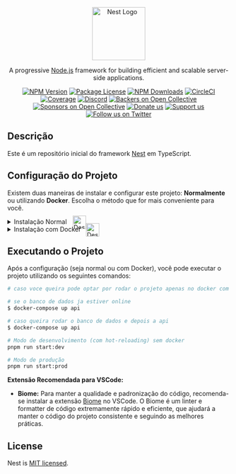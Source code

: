 <p align="center">
  <a href="http://nestjs.com/" target="blank"><img src="https://nestjs.com/img/logo-small.svg" width="120" alt="Nest Logo" /></a>
</p>

[circleci-image]: https://img.shields.io/circleci/build/github/nestjs/nest/master?token=abc123def456
[circleci-url]: https://circleci.com/gh/nestjs/nest

  <p align="center">A progressive <a href="http://nodejs.org" target="_blank">Node.js</a> framework for building efficient and scalable server-side applications.</p>
    <p align="center">
<a href="https://www.npmjs.com/~nestjscore" target="_blank"><img src="https://img.shields.io/npm/v/@nestjs/core.svg" alt="NPM Version" /></a>
<a href="https://www.npmjs.com/~nestjscore" target="_blank"><img src="https://img.shields.io/npm/l/@nestjs/core.svg" alt="Package License" /></a>
<a href="https://www.npmjs.com/~nestjscore" target="_blank"><img src="https://img.shields.io/npm/dm/@nestjs/common.svg" alt="NPM Downloads" /></a>
<a href="https://circleci.com/gh/nestjs/nest" target="_blank"><img src="https://img.shields.io/circleci/build/github/nestjs/nest/master" alt="CircleCI" /></a>
<a href="https://coveralls.io/github/nestjs/nest?branch=master" target="_blank"><img src="https://coveralls.io/repos/github/nestjs/nest/badge.svg?branch=master#9" alt="Coverage" /></a>
<a href="https://discord.gg/G7Qnnhy" target="_blank"><img src="https://img.shields.io/badge/discord-online-brightgreen.svg" alt="Discord"/></a>
<a href="https://opencollective.com/nest#backer" target="_blank"><img src="https://opencollective.com/nest/backers/badge.svg" alt="Backers on Open Collective" /></a>
<a href="https://opencollective.com/nest#sponsor" target="_blank"><img src="https://opencollective.com/nest/sponsors/badge.svg" alt="Sponsors on Open Collective" /></a>
  <a href="https://paypal.me/kamilmysliwiec" target="_blank"><img src="https://img.shields.io/badge/Donate-PayPal-ff3f59.svg" alt="Donate us"/></a>
    <a href="https://opencollective.com/nest#sponsor"  target="_blank"><img src="https://img.shields.io/badge/Support%20us-Open%20Collective-41B883.svg" alt="Support us"></a>
  <a href="https://twitter.com/nestframework" target="_blank"><img src="https://img.shields.io/twitter/follow/nestframework.svg?style=social&label=Follow" alt="Follow us on Twitter"></a>
</p>
  <!--[![Backers on Open Collective](https://opencollective.com/nest/backers/badge.svg)](https://opencollective.com/nest#backer)
  [![Sponsors on Open Collective](https://opencollective.com/nest/sponsors/badge.svg)](https://opencollective.com/nest#sponsor)-->

## Descrição

Este é um repositório inicial do framework [Nest](https://github.com/nestjs/nest) em TypeScript.

## Configuração do Projeto

Existem duas maneiras de instalar e configurar este projeto: **Normalmente** ou utilizando **Docker**. Escolha o método que for mais conveniente para você.
<details>
  <summary style="position:relative">Instalação Normal<img width="30" alt="Descrição da imagem" style="position: absolute; top: 50%; left: 163px; top:10px; transform: translate(-50%, -50%);" src="https://www.svgrepo.com/show/528592/settings.svg"></summary>


Siga estes passos para instalar o projeto diretamente na sua máquina:

1.  **Clone o repositório:**

    Abra o terminal, navegue até a pasta onde deseja salvar o projeto e execute o seguinte comando:

    ```bash
    git clone git@github.com:EduardoMG12/apiFrellaWillianAppMarket.git
    cd ./frellaWillianAppMarket
    ```

2.  **Instale as dependências:**

    Com o terminal já dentro da pasta do projeto, execute o comando:

    ```bash
    pnpm install
    ```
    Este comando irá instalar todas as dependências listadas no arquivo `package.json` criando um arquivo node_modules que nao deve ser commitado.

3.  **Configure o Banco de Dados:**

    *   **Crie o banco de dados:** Utilize sua ferramenta de gerenciamento de banco de dados preferida (ex: DBeaver, MySQL Workbench, pgAdmin) para criar um novo banco de dados.
    *   **Copie o arquivo `.env.example`:**  Na raiz do projeto, você encontrará um arquivo chamado `.env.example`. Copie este arquivo e cole-o na mesma pasta, **renomeando a cópia para `.env`**.
    *   **Configure as variáveis de ambiente:** Abra o arquivo `.env` e configure as variáveis de ambiente de banco de dados (host, porta, usuário, senha, nome do banco) com as credenciais que você definiu ao criar o banco de dados. **Utilize os valores padrão fornecidos no arquivo `.env.example` como referência.**
    ---
    > ⚠️ **Importante:**  O arquivo `.env` contém informações sensíveis como senhas e credenciais de banco de dados. **Nunca commite o arquivo `.env` para o repositório.** Ele já deve estar listado no `.gitignore` para evitar este problema.

4.  **Execute as Migrações (Opcional, mas recomendado):**

    Após configurar o banco de dados, você pode executar as migrações para criar a estrutura inicial do banco de dados (tabelas, colunas, etc.).

    *   **Para gerar uma nova migração (caso não exista):**

        ```bash

        # Se as entidades ja existirem na pasta src/entidades e a pasta 
        # migrations tambem ja possuir um arquivo entao voce nao precisa 
        # rodar esse comando
        pnpm migration:generate

        ```

    *   **Para executar as migrações existentes e popular o banco de dados:**

        ```bash

            # comando interessante de ser rodado apos a criacao do banco de dados ele cria as tabelas e colunas no banco de dados com base na migration/*.ts

        pnpm migration:run
        ```
        Este comando irá executar todos os arquivos de migração pendentes na pasta `migrations` e aplicar as alterações no banco de dados.

    *   **Para reverter as migrações (excluir tabelas):**

        ```bash
        pnpm migration:revert
        ```
        > ⚠️ **Cuidado:** Este comando irá desfazer as últimas migrações aplicadas, potencialmente **excluindo tabelas e dados do seu banco de dados.** Use com cautela.

</details>

<details>
  <summary style="position:relative">Instalação com Docker<img width="30" alt="Descrição da imagem" style="position: absolute; top: 50%; left: 193px; top:10px; transform: translate(-50%, -50%);" src="https://www.svgrepo.com/show/528592/settings.svg"></summary>


Se você preferir utilizar Docker para executar o projeto, siga estes passos:

1.  **Pré-requisitos:**

    *   **WSL2 (Windows Subsystem for Linux 2):**  É altamente recomendado utilizar o WSL2, especialmente se você estiver no Windows.  [**Tutorial de instalação do WSL2**](https://www.youtube.com/watch?v=o1_E4PBl30s)
    *   **Docker:** Certifique-se de ter o Docker instalado na sua máquina.
        *   **Em distribuições Devian como o ubuntu (como no WSL):** Creio que este comando pode funcionar `sudo apt install docker.io` (o nome do pacote pode variar dependendo da sua distribuição Linux).
    *   **Verifique a instalação do Docker:** Após a instalação, execute `docker -v && docker-compose -v` no terminal para confirmar se o Docker foi instalado corretamente.
    *   **Configure as permissões do Docker (opcional, mas recomendado):**  Para evitar problemas de permissão e a necessidade de usar `sudo` a cada comando Docker, siga as instruções de pós-instalação do Docker para configurar as permissões do usuário. Isso também evita erros relacionados ao *daemon* do Docker.

2.  **Execute o projeto com Docker Compose:**

    *   **Navegue até a pasta do projeto:** Abra o terminal e utilize o comando `cd` para entrar na pasta raiz do seu projeto, onde se encontra o arquivo `docker-compose.yml`.
    *   **Inicie os serviços Docker:** Execute o seguinte comando para iniciar os serviços definidos no `docker-compose.yml` (geralmente o banco de dados e o backend da aplicação):

        ```bash
        docker-compose up -d
        ```
        *   O comando `docker-compose up` inicia os serviços definidos no arquivo `docker-compose.yml`.
        *   A flag `-d` (detached mode) faz com que os containers rodem em segundo plano, liberando o terminal. **Se você quiser acompanhar os logs em tempo real, remova a flag `-d`.**
        *   **Para iniciar serviços específicos (opcional):** Se você quiser iniciar apenas um serviço específico (ex: apenas o banco de dados), você pode especificar o nome do serviço após o `up`:

            ```bash
            docker-compose up <nome_do_servico> -d
            ```
            > **Substitua `<nome_do_servico>` pelo nome do serviço desejado, conforme definido no `docker-compose.yml`. Se você não especificar nenhum serviço, o Docker Compose irá iniciar todos os serviços definidos no arquivo.**

</details>

## Executando o Projeto

Após a configuração (seja normal ou com Docker), você pode executar o projeto utilizando os seguintes comandos:

```bash
# caso voce queira pode optar por rodar o projeto apenas no docker com um dos comandos

# se o banco de dados ja estiver online
$ docker-compose up api

# caso queira rodar o banco de dados e depois a api
$ docker-compose up api

# Modo de desenvolvimento (com hot-reloading) sem docker
pnpm run start:dev

# Modo de produção
pnpm run start:prod

```
**Extensão Recomendada para VSCode:**

*   **Biome:** Para manter a qualidade e padronização do código, recomenda-se instalar a extensão [Biome](https://marketplace.visualstudio.com/items?itemName=biomejs.biome) no VSCode. O Biome é um linter e formatter de código extremamente rápido e eficiente, que ajudará a manter o código do projeto consistente e seguindo as melhores práticas.

## License

Nest is [MIT licensed](https://github.com/nestjs/nest/blob/master/LICENSE).
